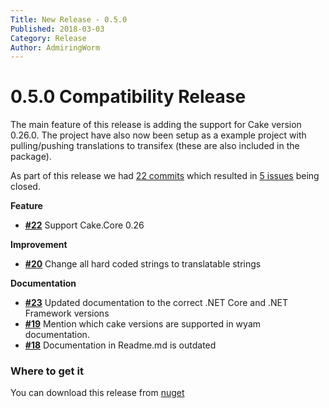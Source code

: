 ```yaml
---
Title: New Release - 0.5.0
Published: 2018-03-03
Category: Release
Author: AdmiringWorm
---
```


# 0.5.0 Compatibility Release
The main feature of this release is adding the support for Cake version 0.26.0.
The project have also now been setup as a example project with pulling/pushing translations to transifex (these are also included in the package).



As part of this release we had [22 commits](https://github.com/cake-contrib/Cake.Transifex/compare/0.4.0...0.5.0) which resulted in [5 issues](https://github.com/cake-contrib/Cake.Transifex/issues?milestone=6&state=closed) being closed.


__Feature__

- [__#22__](https://github.com/cake-contrib/Cake.Transifex/issues/22) Support Cake.Core 0.26

__Improvement__

- [__#20__](https://github.com/cake-contrib/Cake.Transifex/issues/20) Change all hard coded strings to translatable strings

__Documentation__

- [__#23__](https://github.com/cake-contrib/Cake.Transifex/issues/23) Updated documentation to the correct .NET Core and .NET Framework versions
- [__#19__](https://github.com/cake-contrib/Cake.Transifex/issues/19) Mention which cake versions are supported in wyam documentation.
- [__#18__](https://github.com/cake-contrib/Cake.Transifex/issues/18) Documentation in Readme.md is outdated

### Where to get it
You can download this release from [nuget](https://nuget.org/packages/Cake.Transifex/0.5.0)
